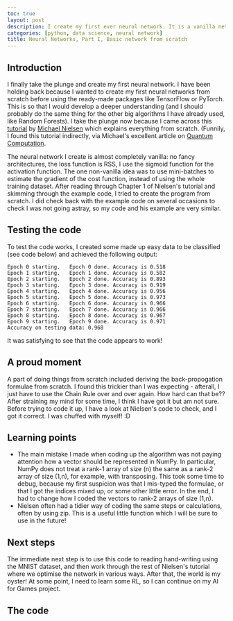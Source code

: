 ```yaml
---
toc: true
layout: post
description: I create my first ever neural network. It is a vanilla network, written from scratch in Python.
categories: [python, data science, neural network]
title: Neural Networks, Part I, Basic network from scratch
---
```

## Introduction
I finally take the plunge and create my first neural network. I have been holding back because I wanted to create my first neural networks from scratch before using the ready-made packages like TensorFlow or PyTorch. This is so that I would develop a deeper understanding (and I should probably do the same thing for the other big algorithms I have already used, like Random Forests). I take the plunge now because I came across this [tutorial](http://neuralnetworksanddeeplearning.com/chap1.html) by [Michael Nielsen](http://michaelnielsen.org/) which explains everything from scratch. (Funnily, I found this tutorial indirectly, via Michael's excellent article on [Quantum Computation](https://quantum.country/).

The neural network I create is almost completely vanilla: no fancy architectures, the loss function is RSS, I use the sigmoid function for the activation function. The one non-vanilla idea was to use mini-batches to estimate the gradient of the cost function, instead of using the whole training dataset. After reading through Chapter 1 of Nielsen's tutorial and skimming through the example code, I tried to create the program from scratch. I did check back with the example code on several occasions to check I was not going astray, so my code and his example are very similar.

## Testing the code
To test the code works, I created some made up easy data to be classified (see code below) and achieved the following output:
```
Epoch 0 starting.   Epoch 0 done. Accuracy is 0.518
Epoch 1 starting.   Epoch 1 done. Accuracy is 0.582
Epoch 2 starting.   Epoch 2 done. Accuracy is 0.893
Epoch 3 starting.   Epoch 3 done. Accuracy is 0.919
Epoch 4 starting.   Epoch 4 done. Accuracy is 0.956
Epoch 5 starting.   Epoch 5 done. Accuracy is 0.973
Epoch 6 starting.   Epoch 6 done. Accuracy is 0.966
Epoch 7 starting.   Epoch 7 done. Accuracy is 0.966
Epoch 8 starting.   Epoch 8 done. Accuracy is 0.967
Epoch 9 starting.   Epoch 9 done. Accuracy is 0.971
Accuracy on testing data: 0.968
```

It was satisfying to see that the code appears to work!


## A proud moment
A part of doing things from scratch included deriving the back-propogation formulae from scratch. I found this trickier than I was expecting - afterall, I just have to use the Chain Rule over and over again. How hard can that be?? After straining my mind for some time, I think I have got it but am not sure.  Before trying to code it up, I have a look at Nielsen's code to check, and I got it correct. I was chuffed with myself! :D

## Learning points
* The main mistake I made when coding up the algorithm was not paying attention how a vector should be represented in NumPy. In particular, NumPy does not treat a rank-1 array of size (n) the same as a rank-2 array of size (1,n), for example, with transposing. This took some time to debug, because my first suspicion was that I mis-typed the formulae, or that I got the indices mixed up, or some other little error. In the end, I had to change how I coded the vectors to rank-2 arrays of size (1,n).
* Nielsen often had a tidier way of coding the same steps or calculations, often by using zip. This is a useful little function which I will be sure to use in the future!

## Next steps
The immediate next step is to use this code to reading hand-writing using the MNIST dataset, and then work through the rest of Nielsen's tutorial where we optimise the network in various ways. After that, the world is my oyster! At some point, I need to learn some RL, so I can continue on my AI for Games project.

## The code

